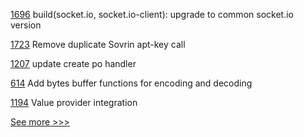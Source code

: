 
[1696](https://github.com/hyperledger/cactus/pull/1696) build(socket.io, socket.io-client): upgrade to common socket.io version

[1723](https://github.com/hyperledger/indy-node/pull/1723) Remove duplicate Sovrin apt-key call

[1207](https://github.com/hyperledger/grid/pull/1207) update create po handler

[614](https://github.com/hyperledger-labs/solang/pull/614) Add bytes buffer functions for encoding and decoding

[1194](https://github.com/hyperledger/caliper/pull/1194) Value provider integration


[See more >>>](https://start-here.hyperledger.org/pull-requests)
